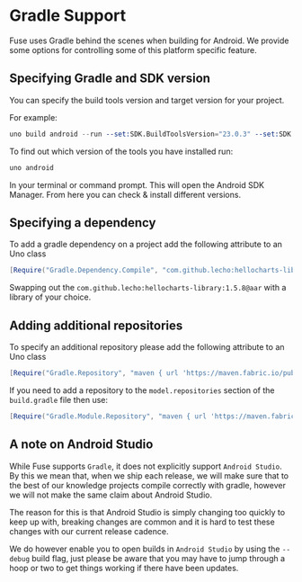 # Gradle Support

Fuse uses Gradle behind the scenes when building for Android. We provide some options for controlling some of this platform specific feature.

## Specifying Gradle and SDK version

You can specify the build tools version and target version for your project.

For example:

```s
uno build android --run --set:SDK.BuildToolsVersion="23.0.3" --set:SDK.CompileVersion="23" --set:SDK.TargetVersion="23"`
```

To find out which version of the tools you have installed run:

```s
uno android
```

In your terminal or command prompt. This will open the Android SDK Manager. From here you can check & install different versions.

## Specifying a dependency

To add a gradle dependency on a project add the following attribute to an Uno class

```csharp
[Require("Gradle.Dependency.Compile", "com.github.lecho:hellocharts-library:1.5.8@aar")]
```

Swapping out the `com.github.lecho:hellocharts-library:1.5.8@aar` with a library of your choice.

## Adding additional repositories

To specify an additional repository please add the following attribute to an Uno class

```csharp
[Require("Gradle.Repository", "maven { url 'https://maven.fabric.io/public' }")]
```

If you need to add a repository to the `model.repositories` section of the `build.gradle` file then use:

```csharp
[Require("Gradle.Module.Repository", "maven { url 'https://maven.fabric.io/public' }")]
```

## A note on Android Studio

While Fuse supports `Gradle`, it does not explicitly support `Android Studio`. By this we mean that, when we ship each release, we will make sure that to the best of our knowledge projects compile correctly with gradle, however we will not make the same claim about Android Studio.

The reason for this is that Android Studio is simply changing too quickly to keep up with, breaking changes are common and it is hard to test these changes with our current release cadence.

We do however enable you to open builds in `Android Studio` by using the `--debug` build flag, just please be aware that you may have to jump through a hoop or two to get things working if there have been updates.
